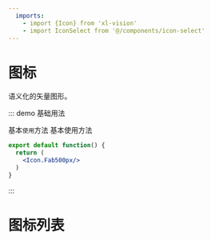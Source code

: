 ```yaml
---
  imports:
    - import {Icon} from 'xl-vision' 
    - import IconSelect from '@/components/icon-select'
---
```

# 图标
语义化的矢量图形。

::: demo 基础用法

基本`使用`方法
基本使用方法

```jsx
export default function() {
  return (
    <Icon.Fab500px/> 
  )
}
```

:::

# 图标列表
<IconSelect/>
